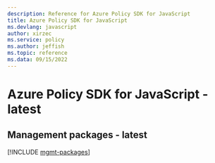```yaml
---
description: Reference for Azure Policy SDK for JavaScript
title: Azure Policy SDK for JavaScript
ms.devlang: javascript
author: xirzec
ms.service: policy
ms.author: jeffish
ms.topic: reference
ms.data: 09/15/2022
---
```

# Azure Policy SDK for JavaScript - latest

## Management packages - latest
[!INCLUDE [mgmt-packages](policy-mgmt-index.md)]